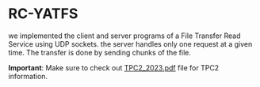 # RC-YATFS
we implemented the client and server programs of a File Transfer Read Service
using UDP sockets. 
the server handles only one request at a given time. The transfer is done by sending
chunks of the file.  

**Important**: Make sure to check out [TPC2_2023.pdf](./TPC2_2023.pdf) file for TPC2 information.
